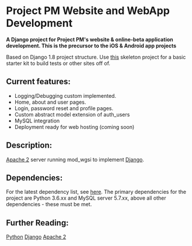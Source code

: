 # Project PM Website and WebApp Development

**A Django project for Project PM's website & online-beta application development. This is the precursor to the iOS & Android app projects**

Based on Django 1.8 project structure. Use [this](https://github.com/albert118/django-skeleton) skeleton project for a basic starter kit to build tests or other sites off of.

## Current features:
* Logging/Debugging custom implemented.
* Home, about and user pages.
* Login, password reset and profile pages.
* Custom abstract model extension of auth_users
* MySQL integration
* Deployment ready for web hosting (coming soon)

## Description:
[Apache 2](https://httpd.apache.org/docs/2.4/) server running mod_wgsi to implement [Django](https://www.djangoproject.com/).

## Dependencies:
For the latest dependency list, see [here](https://github.com/albert118/ProjectPM/blob/CodeCleaning/dependencies.md).
The primary dependencies for the project are Python 3.6.xx and MySQL server 5.7.xx, above all other dependencies - these must be met.

## Further Reading:
[Python](https://www.python.org/)
[Django](https://www.djangoproject.com/)
[Apache 2](https://httpd.apache.org/docs/2.4/)
